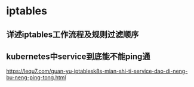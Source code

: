 # iptables

## 详述iptables工作流程及规则过滤顺序

## kubernetes中service到底能不能ping通

https://lequ7.com/guan-yu-iptablesk8s-mian-shi-ti-service-dao-di-neng-bu-neng-ping-tong.html

